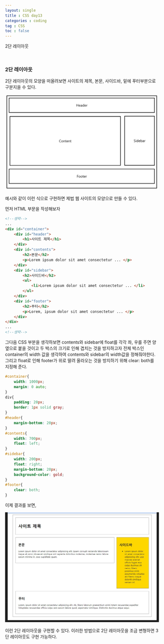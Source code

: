 ```yaml
---
layout: single
title : CSS day13
categories : coding
tag : CSS
toc : false
---
```


2단 레이아웃

<br>

### 2단 레이아웃

2단 레이아웃의 모양을 떠올려보면 사이트의 제목, 본문, 사이드바, 밑에 푸터부분으로 구분지을 수 있다. 

![css13_1](https://github.com/YUNCHANYEONG/YUNCHANYEONG.github.io/blob/master/assets/images/coding_img/css13_1.JPG?raw=true)

예시와 같이 이런 식으로 구현하면 제법 웹 사이트의 모양으로 만들 수 있다.

먼저 HTML 부문을 작성해보자<br>

```html
<!--생략-->
...
<div id="container">
    <div id="header">
        <h1>사이트 제목</h1>
    </div>
    <div id="contents">
        <h2>본문</h2>
        <p>Lorem ipsum dolor sit amet consectetur ... </p>
    </div>
    <div id="sidebar">
        <h2>사이드바</h2>
        <ul>
            <li>Lorem ipsum dolor sit amet consectetur ... </li>
        </ul>
    </div>
    <div id="footer">
        <h2>푸터</h2>
        <p>Lorem, ipsum dolor sit amet consectetur ... </p>
    </div>
</div> 
...
<!--생략-->
```

그다음 CSS 부분을 생각하보면 contents와 sidebar에 float를 각각 좌, 우를 주면 양옆으로 붙을 것이고 두 박스의 크기로 인해 겹치는 것을 방지하고자 전체 박스인 container의 width 값을 생각하여 contents와 sidebar의 width값을 정해줘야한다. 그리고 float로 인해 footer가 위로 딸려 올라오는 것을 방지하기 위해 clear: both를 지정해 준다.<br>

```css
#container{
    width: 1000px;
    margin: 0 auto;
}
div{
    padding: 20px;
    border: 1px solid gray;
}
#header{
    margin-bottom: 20px;
}
#contents{
    width: 700px;
    float: left;
}
#sidebar{
    width: 200px;
    float: right;
    margin-bottom: 20px;
    background-color: gold;
}
#footer{
    clear: both;
}
```

이제 결과를 보면,<br>

![css13_2](https://github.com/YUNCHANYEONG/YUNCHANYEONG.github.io/blob/master/assets/images/coding_img/css13_2.JPG?raw=true)<br>

이런 2단 레이아웃을 구현할 수 있다. 이러한 방법으로 2단 레이아웃을 조금 변형하면 3단 레이아웃도 구현 가능하다.